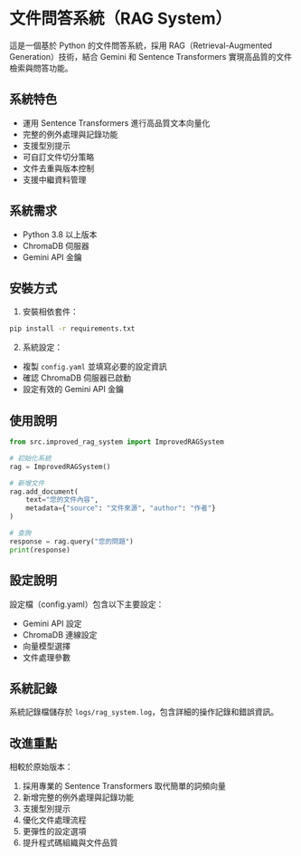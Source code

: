 # 文件問答系統（RAG System）

這是一個基於 Python 的文件問答系統，採用 RAG（Retrieval-Augmented Generation）技術，結合 Gemini 和 Sentence Transformers 實現高品質的文件檢索與問答功能。

## 系統特色

- 運用 Sentence Transformers 進行高品質文本向量化
- 完整的例外處理與記錄功能
- 支援型別提示
- 可自訂文件切分策略
- 文件去重與版本控制
- 支援中繼資料管理

## 系統需求

- Python 3.8 以上版本
- ChromaDB 伺服器
- Gemini API 金鑰

## 安裝方式

1. 安裝相依套件：
```bash
pip install -r requirements.txt
```

2. 系統設定：
- 複製 `config.yaml` 並填寫必要的設定資訊
- 確認 ChromaDB 伺服器已啟動
- 設定有效的 Gemini API 金鑰

## 使用說明

```python
from src.improved_rag_system import ImprovedRAGSystem

# 初始化系統
rag = ImprovedRAGSystem()

# 新增文件
rag.add_document(
    text="您的文件內容",
    metadata={"source": "文件來源", "author": "作者"}
)

# 查詢
response = rag.query("您的問題")
print(response)
```

## 設定說明

設定檔（config.yaml）包含以下主要設定：

- Gemini API 設定
- ChromaDB 連線設定
- 向量模型選擇
- 文件處理參數

## 系統記錄

系統記錄檔儲存於 `logs/rag_system.log`，包含詳細的操作記錄和錯誤資訊。

## 改進重點

相較於原始版本：

1. 採用專業的 Sentence Transformers 取代簡單的詞頻向量
2. 新增完整的例外處理與記錄功能
3. 支援型別提示
4. 優化文件處理流程
5. 更彈性的設定選項
6. 提升程式碼組織與文件品質 